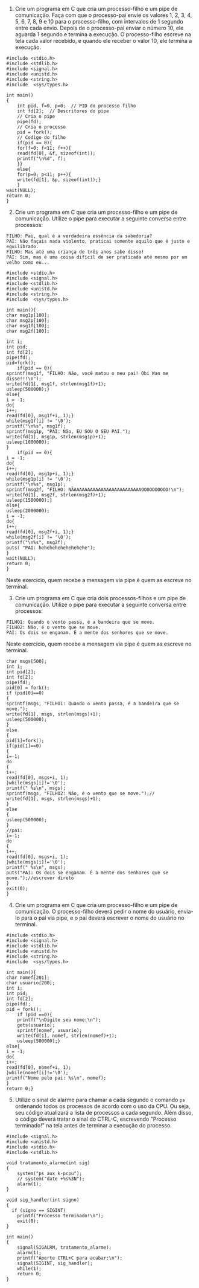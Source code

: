 1. Crie um programa em C que cria um processo-filho e um pipe de comunicação. Faça com que o processo-pai envie os valores 1, 2, 3, 4, 5, 6, 7, 8, 9 e 10 para o processo-filho, com intervalos de 1 segundo entre cada envio. Depois de o processo-pai enviar o número 10, ele aguarda 1 segundo e termina a execução. O processo-filho escreve na tela cada valor recebido, e quando ele receber o valor 10, ele termina a execução.

```
#include <stdio.h>
#include <stdlib.h>
#include <signal.h>
#include <unistd.h>
#include <string.h>
#include  <sys/types.h>

int main()
{
	int pid, f=0, p=0;	// PID do processo filho
	int fd[2];	// Descritores do pipe
	// Cria o pipe
	pipe(fd);
	// Cria o processo
	pid = fork();
	// Codigo do filho
	if(pid == 0){
	for(f=0; f<11; f++){
	read(fd[0], &f, sizeof(int));
	printf("\n%d", f);
	}}
	else{
	for(p=0; p<11; p++){
 	write(fd[1], &p, sizeof(int));}
	}
wait(NULL);
return 0;
} 
```


2. Crie um programa em C que cria um processo-filho e um pipe de comunicação. Utilize o pipe para executar a seguinte conversa entre processos:

```
FILHO: Pai, qual é a verdadeira essência da sabedoria?
PAI: Não façais nada violento, praticai somente aquilo que é justo e equilibrado.
FILHO: Mas até uma criança de três anos sabe disso!
PAI: Sim, mas é uma coisa difícil de ser praticada até mesmo por um velho como eu...
```

```
#include <stdio.h>
#include <signal.h>
#include <stdlib.h>
#include <unistd.h>
#include <string.h>
#include  <sys/types.h>

int main(){
char msg1p[100];
char msg2p[100];
char msg1f[100];
char msg2f[100];

int i;
int pid;
int fd[2];
pipe(fd);
pid=fork();
	if(pid == 0){
sprintf(msg1f, "FILHO: Não, você matou o meu pai! Obi Wan me disse!!!\n");
write(fd[1], msg1f, strlen(msg1f)+1);
usleep(500000);}
else{
i = -1;
do{
i++;
read(fd[0], msg1f+i, 1);}
while(msg1f[i] != '\0');
printf("\n%s", msg1f);
sprintf(msg1p, "PAI: Não, EU SOU O SEU PAI.");
write(fd[1], msg1p, strlen(msg1p)+1);
usleep(1000000);
}
	if(pid == 0){
i = -1;
do{
i++;
read(fd[0], msg1p+i, 1);}
while(msg1p[i] != '\0');
printf("\n%s", msg1p);
sprintf(msg2f, "FILHO: NÃAAAAAAAAAAAAAAAAAAAAAAAAAOOOOOOOOOO!\n");
write(fd[1], msg2f, strlen(msg2f)+1);
usleep(1500000);}
else{
usleep(2000000);
i = -1;
do{
i++;
read(fd[0], msg2f+i, 1);}
while(msg2f[i] != '\0');
printf("\n%s", msg2f);
puts( "PAI: hehehehehehehehehe");
}
wait(NULL);
return 0;
}
```

Neste exercício, quem recebe a mensagem via pipe é quem as escreve no terminal.

3. Crie um programa em C que cria dois processos-filhos e um pipe de comunicação. Utilize o pipe para executar a seguinte conversa entre processos:

```
FILHO1: Quando o vento passa, é a bandeira que se move.
FILHO2: Não, é o vento que se move.
PAI: Os dois se enganam. É a mente dos senhores que se move.
```

Neste exercício, quem recebe a mensagem via pipe é quem as escreve no terminal.

```
char msgs[500];
int i;
int pid[2];
int fd[2];
pipe(fd);
pid[0] = fork();
if (pid[0]==0)
{
sprintf(msgs, "FILHO1: Quando o vento passa, é a bandeira que se move.");
write(fd[1], msgs, strlen(msgs)+1);
usleep(500000);
}
else
{
pid[1]=fork();
if(pid[1]==0)
{
i=-1;
do
{
i++;
read(fd[0], msgs+i, 1);
}while(msgs[i]!='\0');
printf(" %s\n", msgs);
sprintf(msgs, "FILHO2: Não, é o vento que se move.");//
write(fd[1], msgs, strlen(msgs)+1);
}
else
{
usleep(500000);
}
//pai:
i=-1;
do
{
i++;
read(fd[0], msgs+i, 1);
}while(msgs[i]!='\0');
printf(" %s\n", msgs);
puts("PAI: Os dois se enganam. É a mente dos senhores que se move.");//escrever direto
}
exit(0);
}
```

4. Crie um programa em C que cria um processo-filho e um pipe de comunicação. O processo-filho deverá pedir o nome do usuário, envia-lo para o pai via pipe, e o pai deverá escrever o nome do usuário no terminal.

```
#include <stdio.h>
#include <signal.h>
#include <stdlib.h>
#include <unistd.h>
#include <string.h>
#include  <sys/types.h>

int main(){
char nomef[201];
char usuario[200];
int i;
int pid;
int fd[2];
pipe(fd);
pid = fork();
	if (pid ==0){
	printf("\nDigite seu nome:\n");
	gets(usuario);
	sprintf(nomef, usuario);
	write(fd[1], nomef, strlen(nomef)+1);
	usleep(500000);}
else{
i = -1;
do{
i++;
read(fd[0], nomef+i, 1);
}while(nomef[i]!='\0');
printf("Nome pelo pai: %s\n", nomef);
}
return 0;}
```


5. Utilize o sinal de alarme para chamar a cada segundo o comando `ps` ordenando todos os processos de acordo com o uso da CPU. Ou seja, seu código atualizará a lista de processos a cada segundo. Além disso, o código deverá tratar o sinal do CTRL-C, escrevendo "Processo terminado!" na tela antes de terminar a execução do processo.

```
#include <signal.h>
#include <unistd.h>
#include <stdio.h>
#include <stdlib.h>

void tratamento_alarme(int sig)
{
	system("ps aux k-pcpu");
	// system("date +%s%3N");
	alarm(1);
}

void sig_handler(int signo)
{
  if (signo == SIGINT)
    printf("Processo terminado!\n");
	exit(0);
}

int main()
{
	signal(SIGALRM, tratamento_alarme);
	alarm(1);
	printf("Aperte CTRL+C para acabar:\n");
	signal(SIGINT, sig_handler);	
	while(1);
	return 0;
}
```


